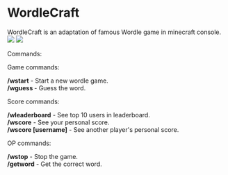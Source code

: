 # WordleCraft
WordleCraft is an adaptation of famous Wordle game in minecraft console.
<img src="https://user-images.githubusercontent.com/81613563/159116789-6be5ecc7-655f-424c-91b1-611c6661092d.PNG">
<img src="https://user-images.githubusercontent.com/81613563/159116940-74f52f9d-6ea3-4793-ae70-3e094c8777e5.PNG">

Commands:

Game commands:

**/wstart** - Start a new wordle game.  
**/wguess <guess>** - Guess the word.

Score commands:
  
**/wleaderboard** - See top 10 users in leaderboard.  
**/wscore** - See your personal score.  
**/wscore [username]** - See another player's personal score.  

OP commands:

**/wstop** - Stop the game.  
**/getword** - Get the correct word.
 



